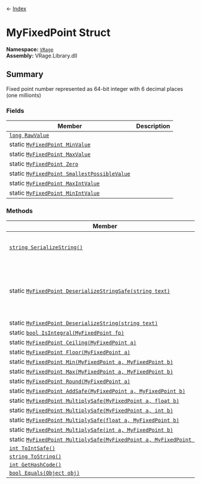 ← [Index](index)
# MyFixedPoint Struct
**Namespace:** [`VRage`](VRage)  
**Assembly:** VRage.Library.dll  
## Summary
Fixed point number represented as 64-bit integer with 6 decimal places (one millionts)
### Fields
|Member|Description|
|---|---|
|[`long RawValue`](VRage.RawValue)||
|static [`MyFixedPoint MinValue`](VRage.MinValue)||
|static [`MyFixedPoint MaxValue`](VRage.MaxValue)||
|static [`MyFixedPoint Zero`](VRage.Zero)||
|static [`MyFixedPoint SmallestPossibleValue`](VRage.SmallestPossibleValue)||
|static [`MyFixedPoint MaxIntValue`](VRage.MaxIntValue)||
|static [`MyFixedPoint MinIntValue`](VRage.MinIntValue)||
### Methods
|Member|Description|
|---|---|
|[`string SerializeString()`](VRage.SerializeString)|For XmlSerialization, format is 123.456789|
|static [`MyFixedPoint DeserializeStringSafe(string text)`](VRage.DeserializeStringSafe)|For XmlSerialization, format is 123.456789 Handles double and decimal formats too.|
|static [`MyFixedPoint DeserializeString(string text)`](VRage.DeserializeString)||
|static [`bool IsIntegral(MyFixedPoint fp)`](VRage.IsIntegral)||
|static [`MyFixedPoint Ceiling(MyFixedPoint a)`](VRage.Ceiling)||
|static [`MyFixedPoint Floor(MyFixedPoint a)`](VRage.Floor)||
|static [`MyFixedPoint Min(MyFixedPoint a, MyFixedPoint b)`](VRage.Min)||
|static [`MyFixedPoint Max(MyFixedPoint a, MyFixedPoint b)`](VRage.Max)||
|static [`MyFixedPoint Round(MyFixedPoint a)`](VRage.Round)||
|static [`MyFixedPoint AddSafe(MyFixedPoint a, MyFixedPoint b)`](VRage.AddSafe)||
|static [`MyFixedPoint MultiplySafe(MyFixedPoint a, float b)`](VRage.MultiplySafe)||
|static [`MyFixedPoint MultiplySafe(MyFixedPoint a, int b)`](VRage.MultiplySafe)||
|static [`MyFixedPoint MultiplySafe(float a, MyFixedPoint b)`](VRage.MultiplySafe)||
|static [`MyFixedPoint MultiplySafe(int a, MyFixedPoint b)`](VRage.MultiplySafe)||
|static [`MyFixedPoint MultiplySafe(MyFixedPoint a, MyFixedPoint b)`](VRage.MultiplySafe)||
|[`int ToIntSafe()`](VRage.ToIntSafe)||
|[`string ToString()`](VRage.ToString)||
|[`int GetHashCode()`](VRage.GetHashCode)||
|[`bool Equals(Object obj)`](VRage.Equals)||
